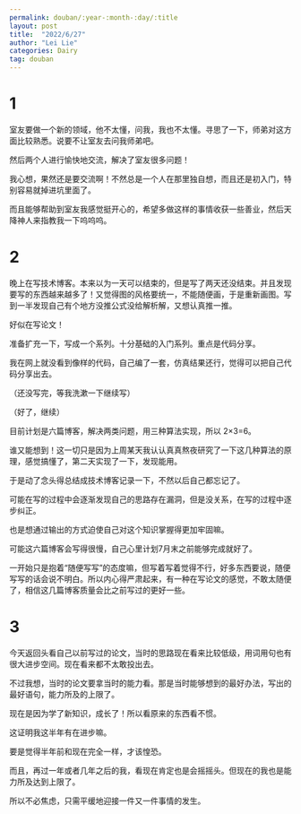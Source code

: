 ```yaml
---
permalink: douban/:year-:month-:day/:title
layout: post
title:  "2022/6/27"
author: "Lei Lie"
categories: Dairy
tag: douban
---
```


# 1

室友要做一个新的领域，他不太懂，问我，我也不太懂。寻思了一下，师弟对这方面比较熟悉。说要不让室友去问我师弟吧。

然后两个人进行愉快地交流，解决了室友很多问题！

我心想，果然还是要交流啊！不然总是一个人在那里独自想，而且还是初入门，特别容易就掉进坑里面了。

而且能够帮助到室友我感觉挺开心的，希望多做这样的事情收获一些善业，然后天降神人来指教我一下呜呜呜。

# 2

晚上在写技术博客。本来以为一天可以结束的，但是写了两天还没结束。并且发现要写的东西越来越多了！又觉得图的风格要统一，不能随便画，于是重新画图。写到一半发现自己有个地方没推公式没给解析解，又想认真推一推。

好似在写论文！

准备扩充一下，写成一个系列。十分基础的入门系列。重点是代码分享。

我在网上就没看到像样的代码，自己编了一套，仿真结果还行，觉得可以把自己代码分享出去。

（还没写完，等我洗漱一下继续写）

（好了，继续）

目前计划是六篇博客，解决两类问题，用三种算法实现，所以 2×3=6。

谁又能想到！这一切只是因为上周某天我认认真真熬夜研究了一下这几种算法的原理，感觉搞懂了，第二天实现了一下，发现能用。

于是动了念头得总结成技术博客记录一下，不然以后自己都忘记了。

可能在写的过程中会逐渐发现自己的思路存在漏洞，但是没关系，在写的过程中逐步纠正。

也是想通过输出的方式迫使自己对这个知识掌握得更加牢固嘛。

可能这六篇博客会写得很慢，自己心里计划7月末之前能够完成就好了。

一开始只是抱着“随便写写”的态度嘛，但写着写着觉得不行，好多东西要说，随便写写的话会说不明白。所以内心得严肃起来，有一种在写论文的感觉，不敢太随便了，相信这几篇博客质量会比之前写过的更好一些。

# 3

今天返回头看自己以前写过的论文，当时的思路现在看来比较低级，用词用句也有很大进步空间。现在看来都不太敢投出去。

不过我想，当时的论文要拿当时的能力看。那是当时能够想到的最好办法，写出的最好语句，能力所及的上限了。

现在是因为学了新知识，成长了！所以看原来的东西看不惯。

这证明我这半年有在进步嘛。

要是觉得半年前和现在完全一样，才该惶恐。

而且，再过一年或者几年之后的我，看现在肯定也是会摇摇头。但现在的我也是能力所及达到上限了。

所以不必焦虑，只需平缓地迎接一件又一件事情的发生。